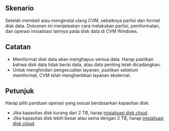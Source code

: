 ## Skenario
Setelah membeli atau menginstal ulang CVM, sebaiknya partisi dan format disk data. Dokumen ini menjelaskan cara melakukan partisi, pemformatan, dan operasi inisialisasi lainnya pada disk data di CVM Windows.

## Catatan

- Memformat disk data akan menghapus semua data. Harap pastikan bahwa disk data tidak berisi data, atau data penting telah dicadangkan.
- Untuk menghindari pengecualian layanan, pastikan sebelum memformat, CVM telah menghentikan layanan eksternal.

## Petunjuk

Harap pilih panduan operasi yang sesuai berdasarkan kapasitas disk:
- Jika kapasitas disk kurang dari 2 TB, harap [inisialisasi disk cloud](https://intl.cloud.tencent.com/document/product/362/6734).
- Jika kapasitas disk lebih besar atau sama dengan 2 TB, harap [inisialisasi disk cloud](https://intl.cloud.tencent.com/document/product/362/6735).


